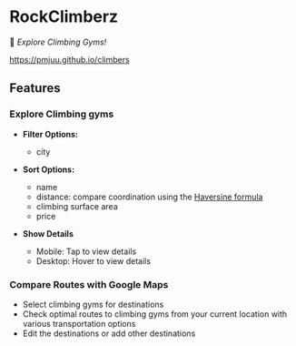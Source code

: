 # RockClimberz

🧗 _Explore Climbing Gyms!_

https://pmjuu.github.io/climbers

## Features

### Explore Climbing gyms

- **Filter Options:**

  - city

- **Sort Options:**

  - name
  - distance: compare coordination using the [Haversine formula](https://en.wikipedia.org/wiki/Haversine_formula)
  - climbing surface area
  - price

- **Show Details**
  - Mobile: Tap to view details
  - Desktop: Hover to view details

### Compare Routes with Google Maps

- Select climbing gyms for destinations
- Check optimal routes to climbing gyms from your current location with various transportation options
- Edit the destinations or add other destinations
